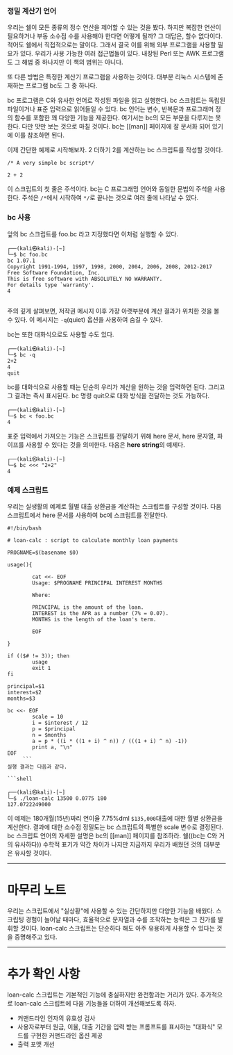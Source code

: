 
### 정밀 계산기 언어

우리는 쉘이 모든 종류의 정수 연산을 제어할 수 있는 것을 봤다. 하지만 복잡한 연산이 필요하거나 부동 소수점 수를 사용해야 한다면 어떻게 될까? 그 대답은, 할수 없다이다. 적어도 쉘에서 직접적으로는 말이다. 그래서 결국 이를 위해 외부 프로그램을 사용할 필요가 있다. 우리가 사용 가능한 여러 접근법들이 있다. 내장된 Perl 또는 AWK 프로그램도 그 해법 중 하나지만 이 책의 범위는 아니다.

또 다른 방법은 특정한 계산기 프로그램을 사용하는 것이다. 대부분 리눅스 시스템에 존재하는 프로그램 bc도 그 중 하나다.

bc 프로그램은 C와 유사한 언어로 작성된 파일을 읽고 실행한다. bc 스크립트는 독립된 파일이거나 표준 입력으로 읽어들일 수 있다. bc 언어는 변수, 반복문과 프로그래머 정의 함수를 포함한 꽤 다양한 기능을 제공한다. 여기서는 bc의 모든 부분을 다루지는 못한다. 다만 맛만 보는 것으로 마칠 것이다. bc는 [[man]] 페이지에 잘 문서화 되어 있기에 이를 참조하면 된다.

이제 간단한 예제로 시작해보자. 2 더하기 2를 계산하는 bc 스크립트를 작성할 것이다.

```shell
/* A very simple bc script*/

2 + 2
```

이 스크립트의 첫 줄은 주석이다. bc는 C 프로그래밍 언어와 동일한 문법의 주석을 사용한다. 주석은 `/*`에서 시작하여 `*/`로 끝나는 것으로 여러 줄에 나타날 수 있다.


### bc 사용

앞의 bc 스크립트를 foo.bc 라고 지정했다면 이처럼 실행할 수 있다.

```shell
┌──(kali㉿kali)-[~]
└─$ bc foo.bc
bc 1.07.1
Copyright 1991-1994, 1997, 1998, 2000, 2004, 2006, 2008, 2012-2017 Free Software Foundation, Inc.
This is free software with ABSOLUTELY NO WARRANTY.
For details type `warranty'. 
4


```

주의 깊게 살펴보면, 저작권 메시지 이후 가장 아랫부분에 계산 결과가 위치한 것을 볼 수 있다. 이 메시지는 `-q`(quiet) 옵션을 사용하여 숨길 수 있다.

bc는 또한 대화식으로도 사용할 수도 있다.

```shell
┌──(kali㉿kali)-[~]
└─$ bc -q    
2+2
4
quit

```

bc를 대화식으로 사용할 때는 단순히 우리가 계산을 원하는 것을 입력하면 된다. 그리고 그 결과는 즉시 표시된다. bc 명령 quit으로 대화 방식을 전달하는 것도 가능하다.

```shell
┌──(kali㉿kali)-[~]
└─$ bc < foo.bc
4

```

표준 입력에서 가져오는 기능은 스크립트를 전달하기 위해 here 문서, here 문자열, 파이프를 사용할 수 있다는 것을 의미한다. 다음은 **here string**의 예제다.

```shell
┌──(kali㉿kali)-[~]
└─$ bc <<< "2+2"
4
```

### 예제 스크립트

우리는 실생활의 예제로 월별 대출 상환금을 계산하는 스크립트를 구성할 것이다. 다음 스크립트에서 here 문서를 사용하여 bc에 스크립트를 전달한다.

```shell
#!/bin/bash

# loan-calc : script to calculate monthly loan payments

PROGNAME=$(basename $0)

usage(){

        cat <<- EOF
        Usage: $PROGNAME PRINCIPAL INTEREST MONTHS

        Where:

        PRINCIPAL is the amount of the loan.
        INTEREST is the APR as a number (7% = 0.07).
        MONTHS is the length of the loan's term.

        EOF

}

if (($# != 3)); then
        usage
        exit 1
fi

principal=$1
interest=$2
months=$3

bc <<- EOF
        scale = 10
        i = $interest / 12
        p = $principal
        n = $months
        a = p * ((i * ((1 + i) ^ n)) / (((1 + i) ^ n) -1))
        print a, "\n"
EOF
     ```
실행 결과는 다음과 같다.

```shell
                                                                                                                   
┌──(kali㉿kali)-[~]
└─$ ./loan-calc 13500 0.0775 180
127.0722249000

```

이 예제는 180개월(15년)짜리 연이율 7.75%dml `$135,000`대출에 대한 월별 상환금을 계산한다. 결과에 대한 소수점 정밀도는 bc 스크립트의 특별한 scale 변수로 결정된다. bc 스크립트 언어의 자세한 설명은 bc의 [[man]] 페이지를 참조하라. 쉘((bc는 C와 거의 유사하다)) 수학적 표기가 약간 차이가 나지만 지금까지 우리가 배웠던 것의 대부분은 유사할 것이다.

---
# 마무리 노트

우리는 스크립트에서 "실상황"에 사용할 수 있는 간단하지만 다양한 기능을 배웠다. 스크립팅 경험이 늘어날 때마다, 효율적으로 문자열과 수를 조작하는 능력은 그 진가를 발휘할 것이다. loan-calc 스크립트는 단순하다 해도 아주 유용하게 사용할 수 있다는 것을 증명해주고 있다.

---
# 추가 확인 사항

loan-calc 스크립트는 기본적인 기능에 충실하지만 완전함과는 거리가 있다. 추가적으로 loan-calc 스크립트에 다음 기능들을 더하여 개선해보도록 하자.

- 커맨드라인 인자의 유효성 검사
- 사용자로부터 원금, 이율, 대출 기간을 입력 받는 프롬프트를 표시하는 "대화식" 모드를 구현한 커맨드라인 옵션 제공
- 출력 포맷 개선